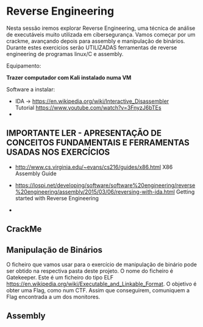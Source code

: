 # Reverse Engineering 
Nesta sessão iremos explorar Reverse Engineering, uma técnica de análise de executáveis muito utilizada em cibersegurança. Vamos começar por um crackme, avançando depois para assembly e manipulação de binários. Durante estes exercicios serão UTILIZADAS ferramentas de reverse engineering de programas linux/C e assembly.

Equipamento:  

**Trazer computador com Kali instalado numa VM**

Software a instalar:
- IDA -> https://en.wikipedia.org/wiki/Interactive_Disassembler <br/> Tutorial https://www.youtube.com/watch?v=3FnyzJ6bTEs
-



## IMPORTANTE LER - APRESENTAÇÃO DE CONCEITOS FUNDAMENTAIS E FERRAMENTAS USADAS NOS EXERCÍCIOS

- http://www.cs.virginia.edu/~evans/cs216/guides/x86.html   X86 Assembly Guide

- https://lospi.net/developing/software/software%20engineering/reverse%20engineering/assembly/2015/03/06/reversing-with-ida.html Getting started with Reverse Engineering 

-  







## CrackMe

## Manipulação de Binários

O ficheiro que vamos usar para o exercício de manipulação de binário pode ser obtido na respectiva pasta deste projeto.
O nome do ficheiro é Gatekeeper. Este é um ficheiro do tipo ELF https://en.wikipedia.org/wiki/Executable_and_Linkable_Format.
O objetivo é obter uma Flag, como num CTF. Assim que conseguirem, comuniquem a Flag encontrada a um dos monitores. 

## Assembly





